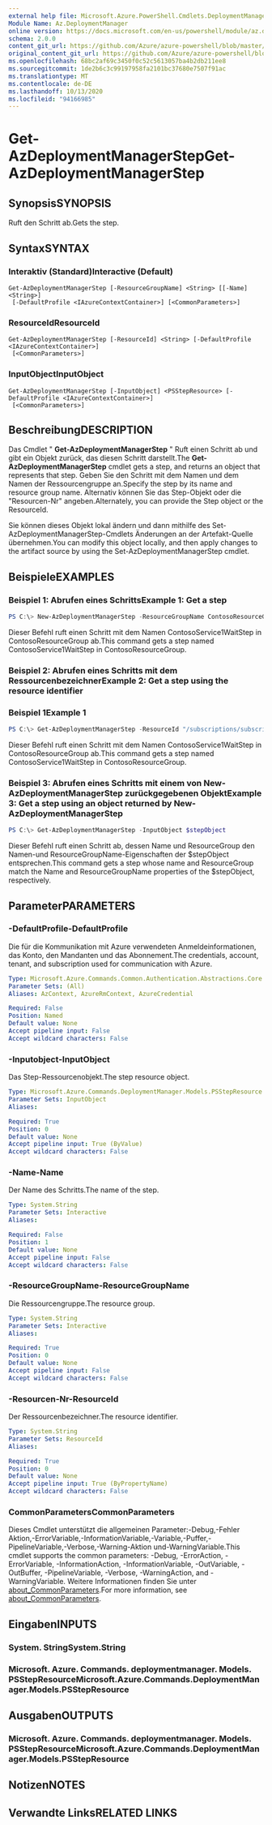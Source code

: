 ```yaml
---
external help file: Microsoft.Azure.PowerShell.Cmdlets.DeploymentManager.dll-Help.xml
Module Name: Az.DeploymentManager
online version: https://docs.microsoft.com/en-us/powershell/module/az.deploymentmanager/get-azdeploymentmanagerstep
schema: 2.0.0
content_git_url: https://github.com/Azure/azure-powershell/blob/master/src/DeploymentManager/DeploymentManager/help/Get-AzDeploymentManagerStep.md
original_content_git_url: https://github.com/Azure/azure-powershell/blob/master/src/DeploymentManager/DeploymentManager/help/Get-AzDeploymentManagerStep.md
ms.openlocfilehash: 68bc2af69c3450f0c52c5613057ba4b2db211ee8
ms.sourcegitcommit: 1de2b6c3c99197958fa2101bc37680e7507f91ac
ms.translationtype: MT
ms.contentlocale: de-DE
ms.lasthandoff: 10/13/2020
ms.locfileid: "94166985"
---
```

# <span data-ttu-id="1afab-101">Get-AzDeploymentManagerStep</span><span class="sxs-lookup"><span data-stu-id="1afab-101">Get-AzDeploymentManagerStep</span></span>

## <span data-ttu-id="1afab-102">Synopsis</span><span class="sxs-lookup"><span data-stu-id="1afab-102">SYNOPSIS</span></span>
<span data-ttu-id="1afab-103">Ruft den Schritt ab.</span><span class="sxs-lookup"><span data-stu-id="1afab-103">Gets the step.</span></span>

## <span data-ttu-id="1afab-104">Syntax</span><span class="sxs-lookup"><span data-stu-id="1afab-104">SYNTAX</span></span>

### <span data-ttu-id="1afab-105">Interaktiv (Standard)</span><span class="sxs-lookup"><span data-stu-id="1afab-105">Interactive (Default)</span></span>
```
Get-AzDeploymentManagerStep [-ResourceGroupName] <String> [[-Name] <String>]
 [-DefaultProfile <IAzureContextContainer>] [<CommonParameters>]
```

### <span data-ttu-id="1afab-106">ResourceId</span><span class="sxs-lookup"><span data-stu-id="1afab-106">ResourceId</span></span>
```
Get-AzDeploymentManagerStep [-ResourceId] <String> [-DefaultProfile <IAzureContextContainer>]
 [<CommonParameters>]
```

### <span data-ttu-id="1afab-107">InputObject</span><span class="sxs-lookup"><span data-stu-id="1afab-107">InputObject</span></span>
```
Get-AzDeploymentManagerStep [-InputObject] <PSStepResource> [-DefaultProfile <IAzureContextContainer>]
 [<CommonParameters>]
```

## <span data-ttu-id="1afab-108">Beschreibung</span><span class="sxs-lookup"><span data-stu-id="1afab-108">DESCRIPTION</span></span>
<span data-ttu-id="1afab-109">Das Cmdlet " **Get-AzDeploymentManagerStep** " Ruft einen Schritt ab und gibt ein Objekt zurück, das diesen Schritt darstellt.</span><span class="sxs-lookup"><span data-stu-id="1afab-109">The **Get-AzDeploymentManagerStep** cmdlet gets a step, and returns an object that represents that step.</span></span>
<span data-ttu-id="1afab-110">Geben Sie den Schritt mit dem Namen und dem Namen der Ressourcengruppe an.</span><span class="sxs-lookup"><span data-stu-id="1afab-110">Specify the step by its name and resource group name.</span></span> <span data-ttu-id="1afab-111">Alternativ können Sie das Step-Objekt oder die "Resourcen-Nr" angeben.</span><span class="sxs-lookup"><span data-stu-id="1afab-111">Alternately, you can provide the Step object or the ResourceId.</span></span>

<span data-ttu-id="1afab-112">Sie können dieses Objekt lokal ändern und dann mithilfe des Set-AzDeploymentManagerStep-Cmdlets Änderungen an der Artefakt-Quelle übernehmen.</span><span class="sxs-lookup"><span data-stu-id="1afab-112">You can modify this object locally, and then apply changes to the artifact source by using the Set-AzDeploymentManagerStep cmdlet.</span></span>

## <span data-ttu-id="1afab-113">Beispiele</span><span class="sxs-lookup"><span data-stu-id="1afab-113">EXAMPLES</span></span>

### <span data-ttu-id="1afab-114">Beispiel 1: Abrufen eines Schritts</span><span class="sxs-lookup"><span data-stu-id="1afab-114">Example 1: Get a step</span></span>
```powershell
PS C:\> New-AzDeploymentManagerStep -ResourceGroupName ContosoResourceGroup -Name ContosoService1WaitStep
```

<span data-ttu-id="1afab-115">Dieser Befehl ruft einen Schritt mit dem Namen ContosoService1WaitStep in ContosoResourceGroup ab.</span><span class="sxs-lookup"><span data-stu-id="1afab-115">This command gets a step named ContosoService1WaitStep in ContosoResourceGroup.</span></span>

### <span data-ttu-id="1afab-116">Beispiel 2: Abrufen eines Schritts mit dem Ressourcenbezeichner</span><span class="sxs-lookup"><span data-stu-id="1afab-116">Example 2: Get a step using the resource identifier</span></span>
### <span data-ttu-id="1afab-117">Beispiel 1</span><span class="sxs-lookup"><span data-stu-id="1afab-117">Example 1</span></span>
```powershell
PS C:\> Get-AzDeploymentManagerStep -ResourceId "/subscriptions/subscriptionId/resourcegroups/ContosoResourceGroup/providers/Microsoft.DeploymentManager/steps/ContosoService1WaitStep"
```

<span data-ttu-id="1afab-118">Dieser Befehl ruft einen Schritt mit dem Namen ContosoService1WaitStep in ContosoResourceGroup ab.</span><span class="sxs-lookup"><span data-stu-id="1afab-118">This command gets a step named ContosoService1WaitStep in ContosoResourceGroup.</span></span>

### <span data-ttu-id="1afab-119">Beispiel 3: Abrufen eines Schritts mit einem von New-AzDeploymentManagerStep zurückgegebenen Objekt</span><span class="sxs-lookup"><span data-stu-id="1afab-119">Example 3: Get a step using an object returned by New-AzDeploymentManagerStep</span></span>
```powershell
PS C:\> Get-AzDeploymentManagerStep -InputObject $stepObject
```

 <span data-ttu-id="1afab-120">Dieser Befehl ruft einen Schritt ab, dessen Name und ResourceGroup den Namen-und ResourceGroupName-Eigenschaften der $stepObject entsprechen.</span><span class="sxs-lookup"><span data-stu-id="1afab-120">This command gets a step whose name and ResourceGroup match the Name and ResourceGroupName properties of the $stepObject, respectively.</span></span>

## <span data-ttu-id="1afab-121">Parameter</span><span class="sxs-lookup"><span data-stu-id="1afab-121">PARAMETERS</span></span>

### <span data-ttu-id="1afab-122">-DefaultProfile</span><span class="sxs-lookup"><span data-stu-id="1afab-122">-DefaultProfile</span></span>
<span data-ttu-id="1afab-123">Die für die Kommunikation mit Azure verwendeten Anmeldeinformationen, das Konto, den Mandanten und das Abonnement.</span><span class="sxs-lookup"><span data-stu-id="1afab-123">The credentials, account, tenant, and subscription used for communication with Azure.</span></span>

```yaml
Type: Microsoft.Azure.Commands.Common.Authentication.Abstractions.Core.IAzureContextContainer
Parameter Sets: (All)
Aliases: AzContext, AzureRmContext, AzureCredential

Required: False
Position: Named
Default value: None
Accept pipeline input: False
Accept wildcard characters: False
```

### <span data-ttu-id="1afab-124">-Inputobject</span><span class="sxs-lookup"><span data-stu-id="1afab-124">-InputObject</span></span>
<span data-ttu-id="1afab-125">Das Step-Ressourcenobjekt.</span><span class="sxs-lookup"><span data-stu-id="1afab-125">The step resource object.</span></span>

```yaml
Type: Microsoft.Azure.Commands.DeploymentManager.Models.PSStepResource
Parameter Sets: InputObject
Aliases:

Required: True
Position: 0
Default value: None
Accept pipeline input: True (ByValue)
Accept wildcard characters: False
```

### <span data-ttu-id="1afab-126">-Name</span><span class="sxs-lookup"><span data-stu-id="1afab-126">-Name</span></span>
<span data-ttu-id="1afab-127">Der Name des Schritts.</span><span class="sxs-lookup"><span data-stu-id="1afab-127">The name of the step.</span></span>

```yaml
Type: System.String
Parameter Sets: Interactive
Aliases:

Required: False
Position: 1
Default value: None
Accept pipeline input: False
Accept wildcard characters: False
```

### <span data-ttu-id="1afab-128">-ResourceGroupName</span><span class="sxs-lookup"><span data-stu-id="1afab-128">-ResourceGroupName</span></span>
<span data-ttu-id="1afab-129">Die Ressourcengruppe.</span><span class="sxs-lookup"><span data-stu-id="1afab-129">The resource group.</span></span>

```yaml
Type: System.String
Parameter Sets: Interactive
Aliases:

Required: True
Position: 0
Default value: None
Accept pipeline input: False
Accept wildcard characters: False
```

### <span data-ttu-id="1afab-130">-Resourcen-Nr</span><span class="sxs-lookup"><span data-stu-id="1afab-130">-ResourceId</span></span>
<span data-ttu-id="1afab-131">Der Ressourcenbezeichner.</span><span class="sxs-lookup"><span data-stu-id="1afab-131">The resource identifier.</span></span>

```yaml
Type: System.String
Parameter Sets: ResourceId
Aliases:

Required: True
Position: 0
Default value: None
Accept pipeline input: True (ByPropertyName)
Accept wildcard characters: False
```

### <span data-ttu-id="1afab-132">CommonParameters</span><span class="sxs-lookup"><span data-stu-id="1afab-132">CommonParameters</span></span>
<span data-ttu-id="1afab-133">Dieses Cmdlet unterstützt die allgemeinen Parameter:-Debug,-Fehler Aktion,-ErrorVariable,-InformationVariable,-Variable,-Puffer,-PipelineVariable,-Verbose,-Warning-Aktion und-WarningVariable.</span><span class="sxs-lookup"><span data-stu-id="1afab-133">This cmdlet supports the common parameters: -Debug, -ErrorAction, -ErrorVariable, -InformationAction, -InformationVariable, -OutVariable, -OutBuffer, -PipelineVariable, -Verbose, -WarningAction, and -WarningVariable.</span></span> <span data-ttu-id="1afab-134">Weitere Informationen finden Sie unter [about_CommonParameters](http://go.microsoft.com/fwlink/?LinkID=113216).</span><span class="sxs-lookup"><span data-stu-id="1afab-134">For more information, see [about_CommonParameters](http://go.microsoft.com/fwlink/?LinkID=113216).</span></span>

## <span data-ttu-id="1afab-135">Eingaben</span><span class="sxs-lookup"><span data-stu-id="1afab-135">INPUTS</span></span>

### <span data-ttu-id="1afab-136">System. String</span><span class="sxs-lookup"><span data-stu-id="1afab-136">System.String</span></span>

### <span data-ttu-id="1afab-137">Microsoft. Azure. Commands. deploymentmanager. Models. PSStepResource</span><span class="sxs-lookup"><span data-stu-id="1afab-137">Microsoft.Azure.Commands.DeploymentManager.Models.PSStepResource</span></span>

## <span data-ttu-id="1afab-138">Ausgaben</span><span class="sxs-lookup"><span data-stu-id="1afab-138">OUTPUTS</span></span>

### <span data-ttu-id="1afab-139">Microsoft. Azure. Commands. deploymentmanager. Models. PSStepResource</span><span class="sxs-lookup"><span data-stu-id="1afab-139">Microsoft.Azure.Commands.DeploymentManager.Models.PSStepResource</span></span>

## <span data-ttu-id="1afab-140">Notizen</span><span class="sxs-lookup"><span data-stu-id="1afab-140">NOTES</span></span>

## <span data-ttu-id="1afab-141">Verwandte Links</span><span class="sxs-lookup"><span data-stu-id="1afab-141">RELATED LINKS</span></span>
